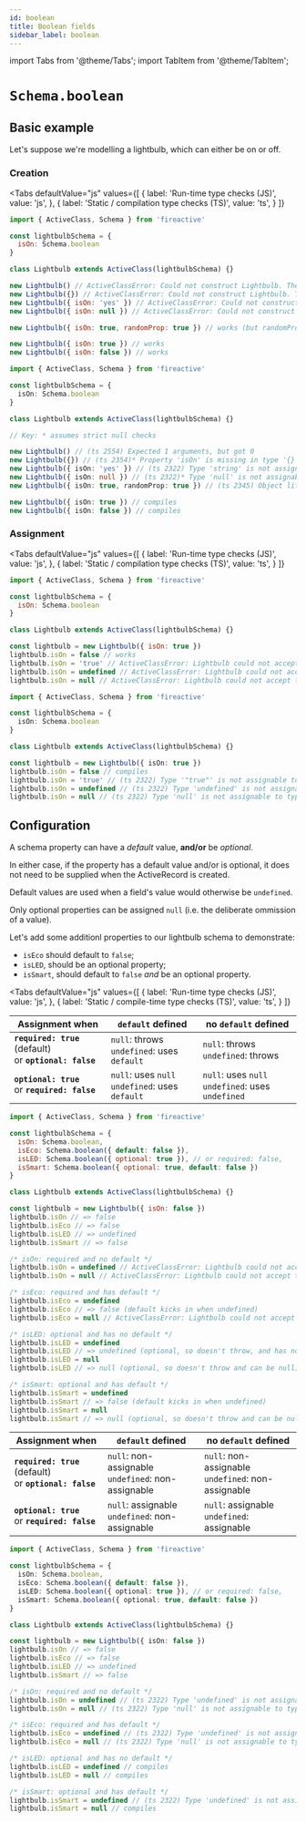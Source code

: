 ```yaml
---
id: boolean
title: Boolean fields
sidebar_label: boolean
---
```


import Tabs from '@theme/Tabs';
import TabItem from '@theme/TabItem';

# `Schema.boolean`

## Basic example
Let's suppose we're modelling a lightbulb, which can either be on or off.

### Creation
<Tabs
  defaultValue="js"
  values={[
    { label: 'Run-time type checks (JS)', value: 'js', },
    { label: 'Static / compilation type checks (TS)', value: 'ts', }
  ]}
>
<TabItem value='js'>

```js
import { ActiveClass, Schema } from 'fireactive'

const lightbulbSchema = {
  isOn: Schema.boolean
}

class Lightbulb extends ActiveClass(lightbulbSchema) {}

new Lightbulb() // ActiveClassError: Could not construct Lightbulb. The required property 'isOn' is missing
new Lightbulb({}) // ActiveClassError: Could not construct Lightbulb. The required property 'isOn' is missing
new Lightbulb({ isOn: 'yes' }) // ActiveClassError: Could not construct Lightbulb. The property 'isOn' is of the wrong type
new Lightbulb({ isOn: null }) // ActiveClassError: Could not construct Lightbulb. The property 'isOn' is of the wrong type

new Lightbulb({ isOn: true, randomProp: true }) // works (but randomProp gets ignored as it is not on the schema)

new Lightbulb({ isOn: true }) // works
new Lightbulb({ isOn: false }) // works
```

</TabItem>
<TabItem value='ts'>

```ts
import { ActiveClass, Schema } from 'fireactive'

const lightbulbSchema = {
  isOn: Schema.boolean
}

class Lightbulb extends ActiveClass(lightbulbSchema) {}

// Key: * assumes strict null checks

new Lightbulb() // (ts 2554) Expected 1 arguments, but got 0
new Lightbulb({}) // (ts 2354)* Property 'isOn' is missing in type '{}' but required in...
new Lightbulb({ isOn: 'yes' }) // (ts 2322) Type 'string' is not assignable to type 'boolean'
new Lightbulb({ isOn: null }) // (ts 2322)* Type 'null' is not assignable to type 'boolean'
new Lightbulb({ isOn: true, randomProp: true }) // (ts 2345) Object literal may only specify known properties, and 'randomProp' does not exist in type...

new Lightbulb({ isOn: true }) // compiles
new Lightbulb({ isOn: false }) // compiles
```

</TabItem>
</Tabs>

### Assignment
<Tabs
  defaultValue="js"
  values={[
    { label: 'Run-time type checks (JS)', value: 'js', },
    { label: 'Static / compilation type checks (TS)', value: 'ts', }
  ]}
>
<TabItem value='js'>

```js
import { ActiveClass, Schema } from 'fireactive'

const lightbulbSchema = {
  isOn: Schema.boolean
}

class Lightbulb extends ActiveClass(lightbulbSchema) {}

const lightbulb = new Lightbulb({ isOn: true })
lightbulb.isOn = false // works
lightbulb.isOn = 'true' // ActiveClassError: Lightbulb could not accept the value "true" (string) at path 'isOn'. The property 'isOn' is of the wrong type
lightbulb.isOn = undefined // ActiveClassError: Lightbulb could not accept the value undefined (undefined) at path 'isOn'. The required property 'isOn' is missing
lightbulb.isOn = null // ActiveClassError: Lightbulb could not accept the value null (object) at path 'isOn'. The property 'isOn' is of the wrong type
```

</TabItem>
<TabItem value='ts'>

```ts
import { ActiveClass, Schema } from 'fireactive'

const lightbulbSchema = {
  isOn: Schema.boolean
}

class Lightbulb extends ActiveClass(lightbulbSchema) {}

const lightbulb = new Lightbulb({ isOn: true })
lightbulb.isOn = false // compiles
lightbulb.isOn = 'true' // (ts 2322) Type '"true"' is not assignable to type 'boolean'
lightbulb.isOn = undefined // (ts 2322) Type 'undefined' is not assignable to type 'boolean'
lightbulb.isOn = null // (ts 2322) Type 'null' is not assignable to type 'boolean'
```

</TabItem>
</Tabs>

## Configuration
A schema property can have a *default* value, **and/or** be *optional*.

In either case, if the property has a default value and/or is optional, it does not need to be supplied when the ActiveRecord is created.

Default values are used when a field's value would otherwise be `undefined`.

Only optional properties can be assigned `null` (i.e. the deliberate ommission of a value).

Let's add some additionl properties to our lightbulb schema to demonstrate:
* `isEco` should default to `false`;
* `isLED`, should be an optional property;
* `isSmart`, should default to `false` *and* be an optional property.

<Tabs
  defaultValue="js"
  values={[
    { label: 'Run-time type checks (JS)', value: 'js', },
    { label: 'Static / compile-time type checks (TS)', value: 'ts', }
  ]}
>
<TabItem value='js'>

| Assignment when | `default` defined | no `default` defined |
|---|---|---|
| **`required: true`** (default) <br/> or **`optional: false`** | `null`: throws <br/> `undefined`: uses `default` | `null`: throws <br/> `undefined`: throws |
| **`optional: true`** <br/> or **`required: false`** | `null`: uses `null` <br/> `undefined`: uses `default` | `null`: uses `null` <br /> `undefined`: uses `undefined` |

```js
import { ActiveClass, Schema } from 'fireactive'

const lightbulbSchema = {
  isOn: Schema.boolean,
  isEco: Schema.boolean({ default: false }),
  isLED: Schema.boolean({ optional: true }), // or required: false,
  isSmart: Schema.boolean({ optional: true, default: false })
}

class Lightbulb extends ActiveClass(lightbulbSchema) {}

const lightbulb = new Lightbulb({ isOn: false })
lightbulb.isOn // => false
lightbulb.isEco // => false
lightbulb.isLED // => undefined
lightbulb.isSmart // => false

/* isOn: required and no default */
lightbulb.isOn = undefined // ActiveClassError: Lightbulb could not accept the value undefined (undefined) at path 'isOn'. The required property 'isOn' is missing
lightbulb.isOn = null // ActiveClassError: Lightbulb could not accept the value null (object) at path 'isOn'. The property 'isOn' is of the wrong type

/* isEco: required and has default */
lightbulb.isEco = undefined
lightbulb.isEco // => false (default kicks in when undefined)
lightbulb.isEco = null // ActiveClassError: Lightbulb could not accept the value null (object) at path 'isEco'. The property 'isEco' is of the wrong type

/* isLED: optional and has no default */
lightbulb.isLED = undefined
lightbulb.isLED // => undefined (optional, so doesn't throw, and has no default to kick in)
lightbulb.isLED = null
lightbulb.isLED // => null (optional, so doesn't throw and can be null)

/* isSmart: optional and has default */
lightbulb.isSmart = undefined
lightbulb.isSmart // => false (default kicks in when undefined)
lightbulb.isSmart = null
lightbulb.isSmart // => null (optional, so doesn't throw and can be null)
```

</TabItem>
<TabItem value='ts'>

| Assignment when | `default` defined | no `default` defined |
|---|---|---|
| **`required: true`** (default) <br/> or **`optional: false`** | `null`: non-assignable <br/> `undefined`: non-assignable | `null`: non-assignable <br/> `undefined`: non-assignable |
| **`optional: true`** <br/> or **`required: false`** | `null`: assignable <br/> `undefined`: non-assignable | `null`: assignable <br /> `undefined`: assignable |

```ts
import { ActiveClass, Schema } from 'fireactive'

const lightbulbSchema = {
  isOn: Schema.boolean,
  isEco: Schema.boolean({ default: false }),
  isLED: Schema.boolean({ optional: true }), // or required: false,
  isSmart: Schema.boolean({ optional: true, default: false })
}

class Lightbulb extends ActiveClass(lightbulbSchema) {}

const lightbulb = new Lightbulb({ isOn: false })
lightbulb.isOn // => false
lightbulb.isEco // => false
lightbulb.isLED // => undefined
lightbulb.isSmart // => false

/* isOn: required and no default */
lightbulb.isOn = undefined // (ts 2322) Type 'undefined' is not assignable to type 'boolean'
lightbulb.isOn = null // (ts 2322) Type 'null' is not assignable to type 'boolean'

/* isEco: required and has default */
lightbulb.isEco = undefined // (ts 2322) Type 'undefined' is not assignable to type 'boolean'
lightbulb.isEco = null // (ts 2322) Type 'null' is not assignable to type 'boolean'

/* isLED: optional and has no default */
lightbulb.isLED = undefined // compiles
lightbulb.isLED = null // compiles

/* isSmart: optional and has default */
lightbulb.isSmart = undefined // (ts 2322) Type 'undefined' is not assignable to type 'boolean | null'
lightbulb.isSmart = null // compiles
```

</TabItem>
</Tabs>